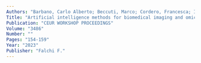 ```yaml
---
Authors: "Barbano, Carlo Alberto; Beccuti, Marco; Cordero, Francesca; Ivanov, Desislav Nikolaev; Licheri, Nicola; Pernice, Simone; Presta, Alberto; Renzulli, Riccardo; Grangetto, Marco;"
Title: "Artificial intelligence methods for biomedical imaging and omics data"
Publication: "CEUR WORKSHOP PROCEEDINGS"
Volume: "3486"
Number: ""
Pages: "154-159"
Year: "2023"
Publisher: "Falchi F."
---
```

